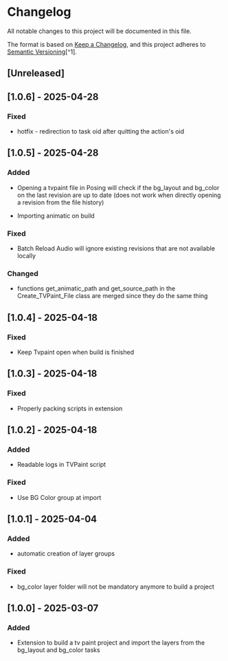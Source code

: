 # Changelog

All notable changes to this project will be documented in this file.

The format is based on [Keep a Changelog](https://keepachangelog.com/en/1.0.0/),
and this project adheres to [Semantic Versioning](https://semver.org/spec/v2.0.0.html)[^1].

<!---
Types of changes

- Added for new features.
- Changed for changes in existing functionality.
- Deprecated for soon-to-be removed features.
- Removed for now removed features.
- Fixed for any bug fixes.
- Security in case of vulnerabilities.

-->

## [Unreleased]

## [1.0.6] - 2025-04-28

### Fixed

* hotfix - redirection to task oid after quitting the action's oid

## [1.0.5] - 2025-04-28

### Added

* Opening a tvpaint file in Posing will check if the bg_layout and bg_color on the last revision are up to date (does not work when directly opening a revision from the file history)

* Importing animatic on build

### Fixed

* Batch Reload Audio will ignore existing revisions that are not available locally

### Changed

* functions get_animatic_path and get_source_path in the Create_TVPaint_File class are merged since they do the same thing

## [1.0.4] - 2025-04-18

### Fixed

* Keep Tvpaint open when build is finished

## [1.0.3] - 2025-04-18

### Fixed

* Properly packing scripts in extension

## [1.0.2] - 2025-04-18

### Added

* Readable logs in TVPaint script

### Fixed

* Use BG Color group at import

## [1.0.1] - 2025-04-04

### Added

* automatic creation of layer groups

### Fixed

* bg_color layer folder will not be mandatory anymore to build a project

## [1.0.0] - 2025-03-07

### Added

* Extension to build a tv paint project and import the layers from the bg_layout and bg_color tasks
